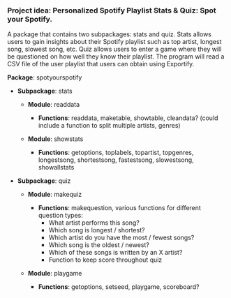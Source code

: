 ### Project idea: Personalized Spotify Playlist Stats & Quiz: Spot your Spotify.

A package that contains two subpackages: stats and quiz. Stats allows users to gain insights about their Spotify playlist such as top artist, longest song, slowest song, etc. Quiz allows users to enter a game where they will be questioned on how well they know their playlist. The program will read a CSV file of the user playlist that users can obtain using Exportify.

**Package**: spotyourspotify
  - **Subpackage**: stats

    - **Module**: readdata

      - **Functions**: readdata, maketable, showtable, cleandata? (could include a function to split multiple artists, genres)

    - **Module**: showstats

      - **Functions**: getoptions, toplabels, topartist, topgenres, longestsong, shortestsong, fastestsong, slowestsong, showallstats

  - **Subpackage**: quiz

    - **Module**: makequiz

      - **Functions**: makequestion, various functions for different question types:
        - What artist performs this song?
        - Which song is longest / shortest?
        - Which artist do you have the most / fewest songs?
        - Which song is the oldest / newest?
        - Which of these songs is written by an X artist?
        - Function to keep score throughout quiz

    - **Module**: playgame

      - **Functions**: getoptions, setseed, playgame, scoreboard?
